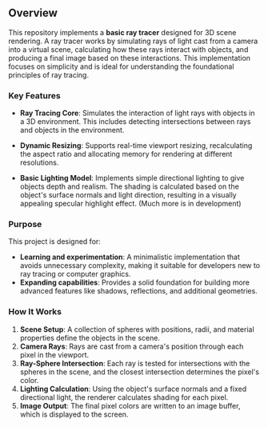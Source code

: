 ## Overview

This repository implements a **basic ray tracer** designed for 3D scene rendering. A ray tracer works by simulating rays of light cast from a camera into a virtual scene, calculating how these rays interact with objects, and producing a final image based on these interactions. This implementation focuses on simplicity and is ideal for understanding the foundational principles of ray tracing.

### Key Features

- **Ray Tracing Core**: Simulates the interaction of light rays with objects in a 3D environment. This includes detecting intersections between rays and objects in the environment.
  
- **Dynamic Resizing**: Supports real-time viewport resizing, recalculating the aspect ratio and allocating memory for rendering at different resolutions.
  
- **Basic Lighting Model**: Implements simple directional lighting to give objects depth and realism. The shading is calculated based on the object's surface normals and light direction, resulting in a visually appealing specular highlight effect. (Much more is in development)
  
### Purpose

This project is designed for:
- **Learning and experimentation**: A minimalistic implementation that avoids unnecessary complexity, making it suitable for developers new to ray tracing or computer graphics.
- **Expanding capabilities**: Provides a solid foundation for building more advanced features like shadows, reflections, and additional geometries.

### How It Works

1. **Scene Setup**: A collection of spheres with positions, radii, and material properties define the objects in the scene.
2. **Camera Rays**: Rays are cast from a camera's position through each pixel in the viewport.
3. **Ray-Sphere Intersection**: Each ray is tested for intersections with the spheres in the scene, and the closest intersection determines the pixel's color.
4. **Lighting Calculation**: Using the object's surface normals and a fixed directional light, the renderer calculates shading for each pixel.
5. **Image Output**: The final pixel colors are written to an image buffer, which is displayed to the screen.
